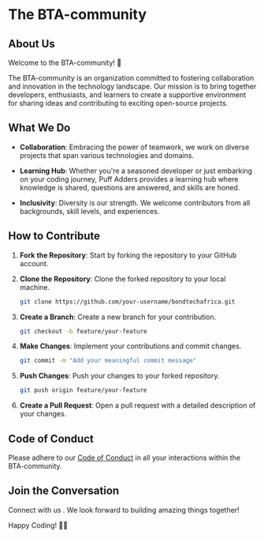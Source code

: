 # The BTA-community

## About Us

Welcome to the BTA-community! 🐍

The BTA-community is an organization committed to fostering collaboration and innovation in the technology landscape. Our mission is to bring together developers, enthusiasts, and learners to create a supportive environment for sharing ideas and contributing to exciting open-source projects.

## What We Do

- **Collaboration**: Embracing the power of teamwork, we work on diverse projects that span various technologies and domains.

- **Learning Hub**: Whether you're a seasoned developer or just embarking on your coding journey, Puff Adders provides a learning hub where knowledge is shared, questions are answered, and skills are honed.

- **Inclusivity**: Diversity is our strength. We welcome contributors from all backgrounds, skill levels, and experiences.

## How to Contribute

1. **Fork the Repository**: Start by forking the repository to your GitHub account.

2. **Clone the Repository**: Clone the forked repository to your local machine.

   ```bash
   git clone https://github.com/your-username/bondtechafrica.git
   ```

3. **Create a Branch**: Create a new branch for your contribution.

   ```bash
   git checkout -b feature/your-feature
   ```

4. **Make Changes**: Implement your contributions and commit changes.

   ```bash
   git commit -m "Add your meaningful commit message"
   ```

5. **Push Changes**: Push your changes to your forked repository.

   ```bash
   git push origin feature/your-feature
   ```

6. **Create a Pull Request**: Open a pull request with a detailed description of your changes.

## Code of Conduct

Please adhere to our [Code of Conduct](CODE_OF_CONDUCT.md) in all your interactions within the BTA-community.

## Join the Conversation

Connect with us . We look forward to building amazing things together!

Happy Coding! 🚀✨
